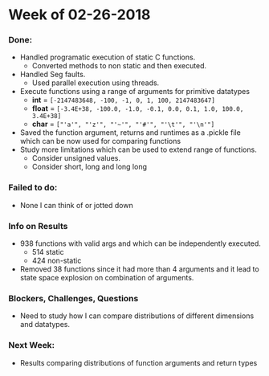 # Week of 02-26-2018

### Done:
  * Handled programatic execution of static C functions. 
    * Converted methods to non static and then executed. 
  * Handled Seg faults. 
    * Used parallel execution using threads.
  * Execute functions using a range of arguments for primitive datatypes
    * **int** = `[-2147483648, -100, -1, 0, 1, 100, 2147483647]`
    * **float** = `[-3.4E+38, -100.0, -1.0, -0.1, 0.0, 0.1, 1.0, 100.0, 3.4E+38]`
    * **char** = `["'a'", "'z'", "'~'", "'#'", "'\t'", "'\n'"]`
  * Saved the function argument, returns and runtimes as a .pickle file which can be now used for comparing functions
  * Study more limitations which can be used to extend range of functions.
    * Consider unsigned values.
    * Consider short, long and long long
     
### Failed to do:
  * None I can think of or jotted down
  
### Info on Results
  * 938 functions with valid args and which can be independently executed.
    * 514 static
    * 424 non-static
  * Removed 38 functions since it had more than 4 arguments and it lead to state space explosion on combination of arguments.
  
### Blockers, Challenges, Questions
  * Need to study how I can compare distributions of different dimensions and datatypes.
   
### Next Week:
  * Results comparing distributions of function arguments and return types